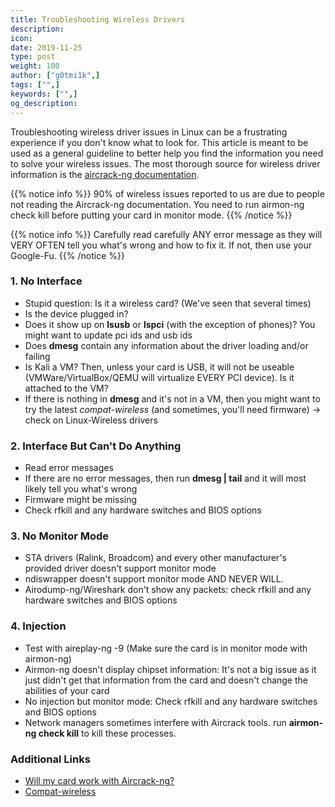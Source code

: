 ```yaml
---
title: Troubleshooting Wireless Drivers
description:
icon:
date: 2019-11-25
type: post
weight: 100
author: ["g0tmi1k",]
tags: ["",]
keywords: ["",]
og_description:
---
```


Troubleshooting wireless driver issues in Linux can be a frustrating experience if you don't know what to look for. This article is meant to be used as a general guideline to better help you find the information you need to solve your wireless issues. The most thorough source for wireless driver information is the [aircrack-ng documentation](http://www.aircrack-ng.org/documentation.html).

{{% notice info %}}
90% of wireless issues reported to us are due to people not reading the Aircrack-ng documentation. You need to run airmon-ng check kill before putting your card in monitor mode.
{{% /notice %}}

{{% notice info %}}
Carefully read carefully ANY error message as they will VERY OFTEN tell you what's wrong and how to fix it. If not, then use your Google-Fu.
{{% /notice %}}

### 1. No Interface

* Stupid question: Is it a wireless card? (We've seen that several times)
* Is the device plugged in?
* Does it show up on **lsusb** or **lspci** (with the exception of phones)? You might want to update pci ids and usb ids
* Does **dmesg** contain any information about the driver loading and/or failing
* Is Kali a VM? Then, unless your card is USB, it will not be useable (VMWare/VirtualBox/QEMU will virtualize EVERY PCI device). Is it attached to the VM?
* If there is nothing in **dmesg** and it's not in a VM, then you might want to try the latest _compat-wireless_ (and sometimes, you'll need firmware) -> check on Linux-Wireless drivers

### 2. Interface But Can't Do Anything

* Read error messages
* If there are no error messages, then run **dmesg | tail** and it will most likely tell you what's wrong
* Firmware might be missing
* Check rfkill and any hardware switches and BIOS options

### 3. No Monitor Mode

* STA drivers (Ralink, Broadcom) and every other manufacturer's provided driver doesn't support monitor mode
* ndiswrapper doesn't support monitor mode AND NEVER WILL.
* Airodump-ng/Wireshark don't show any packets: check rfkill and any hardware switches and BIOS options

### 4. Injection

* Test with aireplay-ng -9 (Make sure the card is in monitor mode with airmon-ng)
* Airmon-ng doesn't display chipset information: It's not a big issue as it just didn't get that information from the card and doesn't change the abilities of your card
* No injection but monitor mode: Check rfkill and any hardware switches and BIOS options
* Network managers sometimes interfere with Aircrack tools. run **airmon-ng check kill** to kill these processes.

### Additional Links

* [Will my card work with Aircrack-ng?](http://aircrack-ng.blogspot.com/2012/10/will-my-card-work-with-aircrack-ng.html)
* [Compat-wireless](http://aircrack-ng.blogspot.com/2012/03/compat-wireless.html)
